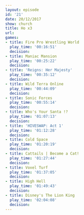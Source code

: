 ```yaml
---
layout: episode
id: '21'
date: 20/12/2017
show: church
title: Ho x3
url: 
games:
- title: Fire Pro Wrestling World
  play_time: '00:16:51'
  decision: 
- title: Maniac Mansion
  play_time: '00:25:22'
  decision: 
- title: 'Reigns: Her Majesty'
  play_time: '00:35:12'
  decision: 
- title: Wild Terra Online
  play_time: '00:44:09'
  decision: 
- title: Sonic Forces
  play_time: '00:55:14'
  decision: 
- title: Who's Your Santa !?
  play_time: '01:07:13'
  decision: 
- title: 'HIVESWAP: Act 1'
  play_time: '01:12:28'
  decision: 
- title: Cold Space
  play_time: '01:20:19'
  decision: 
- title: Cattails | Become a Cat!
  play_time: '01:27:44'
  decision: 
- title: Voxel Turf
  play_time: '01:37:05'
  decision: 
- title: High Hell
  play_time: '01:49:43'
  decision: 
- title: Disney's The Lion King
  play_time: '02:04:08'
  decision: 
---
```


